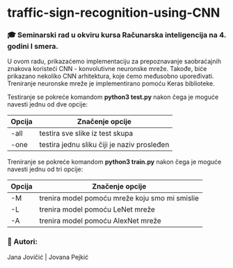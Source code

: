 # traffic-sign-recognition-using-CNN

### :mortar_board: Seminarski rad u okviru kursa Računarska inteligencija na 4. godini I smera.


U ovom radu, prikazaćemo implementaciju za prepoznavanje saobraćajnih znakova koristeći CNN - konvolutivne neuronske mreže. Takođe, biće prikazano nekoliko CNN arhitektura, koje ćemo međusobno upoređivati. Treniranje neuronske mreže je implementirano pomoću Keras biblioteke.


Testiranje se pokreće komandom **python3 test.py** nakon čega je moguće navesti jednu od dve opcije:

| Opcija          | Značenje opcije                              |
| --------------- | ---------------------------------------------|
| -all            | testira sve slike iz test skupa              |
| -one            | testira jednu sliku čiji je naziv prosleđen  |

Treniranje se pokreće komandom **python3 train.py** nakon čega je moguće navesti jednu od tri opcije:

| Opcija          | Značenje opcije                                |
| --------------- | -----------------------------------------------|
| -M              | trenira model pomoću mreže koju smo mi smislie |
| -L              | trenira model pomoću LeNet mreže               |
| -A              | trenira model pomoću AlexNet mreže             |


### :eyes: Autori:

Jana Jovičić | Jovana Pejkić
